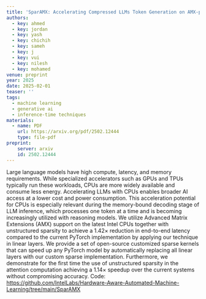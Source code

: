 ```yaml
---
title: 'SparAMX: Accelerating Compressed LLMs Token Generation on AMX-powered CPUs'
authors:
  - key: ahmed
  - key: jordan
  - key: yash
  - key: chichih
  - key: sameh
  - key: j
  - key: vui
  - key: nilesh
  - key: mohamed
venue: preprint
year: 2025
date: 2025-02-01
teaser: ''
tags:
  - machine learning
  - generative ai
  - inference-time techniques
materials:
  - name: PDF
    url: https://arxiv.org/pdf/2502.12444
    type: file-pdf
preprint:
    server: arxiv
    id: 2502.12444
---
```

Large language models have high compute, latency, and memory requirements. While specialized accelerators such as GPUs and TPUs typically run these workloads, CPUs are more widely available and consume less energy. Accelerating LLMs with CPUs enables broader AI access at a lower cost and power consumption. This acceleration potential for CPUs is especially relevant during the memory-bound decoding stage of LLM inference, which processes one token at a time and is becoming increasingly utilized with reasoning models. We utilize Advanced Matrix Extensions (AMX) support on the latest Intel CPUs together with unstructured sparsity to achieve a $1.42 \times$ reduction in end-to-end latency compared to the current PyTorch implementation by applying our technique in linear layers. We provide a set of open-source customized sparse kernels that can speed up any PyTorch model by automatically replacing all linear layers with our custom sparse implementation. Furthermore, we demonstrate for the first time the use of unstructured sparsity in the attention computation achieving a $1.14 \times$ speedup over the current systems without compromising accuracy. Code: https://github.com/IntelLabs/Hardware-Aware-Automated-Machine-Learning/tree/main/SparAMX
